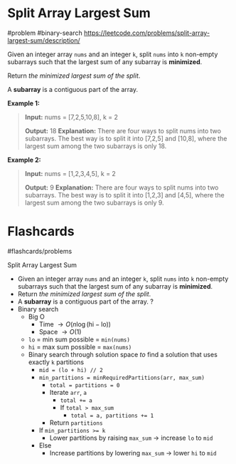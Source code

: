 # Split Array Largest Sum
#problem #binary-search
https://leetcode.com/problems/split-array-largest-sum/description/

Given an integer array `nums` and an integer `k`, split `nums` into `k` non-empty subarrays such that the largest sum of any subarray is **minimized**.

Return _the minimized largest sum of the split_.

A **subarray** is a contiguous part of the array.

**Example 1:**
> **Input:** nums = [7,2,5,10,8], k = 2
> 
> **Output:** 18
> **Explanation:** There are four ways to split nums into two subarrays.
> The best way is to split it into [7,2,5] and [10,8], where the largest sum among the two subarrays is only 18.

**Example 2:**
> **Input:** nums = [1,2,3,4,5], k = 2
> 
> **Output:** 9
> **Explanation:** There are four ways to split nums into two subarrays.
> The best way is to split it into [1,2,3] and [4,5], where the largest sum among the two subarrays is only 9.

# Flashcards
#flashcards/problems 

Split Array Largest Sum
- Given an integer array `nums` and an integer `k`, split `nums` into `k` non-empty subarrays such that the largest sum of any subarray is **minimized**.
- Return _the minimized largest sum of the split_.
- A **subarray** is a contiguous part of the array.
?
- Binary search
	- Big O
		- Time $\to O(n \log ( \text{hi} - \text{lo}))$
		- Space $\to O(1)$
	- `lo` = min sum possible = `min(nums)`
	- `hi` = max sum possible = `max(nums)`
	- Binary search through solution space *to* find a solution that uses exactly `k` partitions
		- `mid = (lo + hi) // 2`
		- `min_partitions = minRequiredPartitions(arr, max_sum)`
			- `total = partitions = 0`
			- Iterate `arr`, `a`
				- `total += a`
				- If `total > max_sum`
					- `total = a, partitions += 1`
			- Return `partitions`
		- If `min_partitions >= k`
			- Lower partitions by raising `max_sum` $\to$ increase `lo` to `mid`
		- Else
			- Increase partitions by lowering `max_sum` $\to$ lower `hi` to `mid`
<!--SR:!2025-02-07,19,250-->